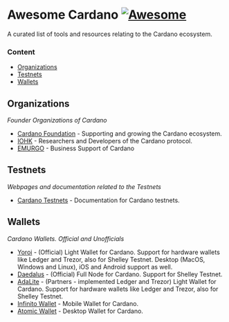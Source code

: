 # Awesome Cardano [![Awesome](https://cdn.rawgit.com/sindresorhus/awesome/d7305f38d29fed78fa85652e3a63e154dd8e8829/media/badge.svg)](https://github.com/sindresorhus/awesome)
A curated list of tools and resources relating to the Cardano ecosystem.

### Content
- [Organizations](#organizations)
- [Testnets](#testnets)
- [Wallets](#wallets)

## Organizations

 *Founder Organizations of Cardano*
 
 - [Cardano Foundation](http://cardanofoundation.org) - Supporting and growing the Cardano ecosystem.
 - [IOHK](https://iohk.io) - Researchers and Developers of the Cardano protocol.
 - [EMURGO](https://emurgo.io) - Business Support of Cardano

## Testnets

 *Webpages and documentation related to the Testnets*

- [Cardano Testnets](https://testnets.cardano.org/en/) - Documentation for Cardano testnets.

## Wallets

*Cardano Wallets. Official and Unofficials*
 
- [Yoroi](https://yoroi-wallet.com/#/) - (Official) Light Wallet for Cardano. Support for hardware wallets like Ledger and Trezor, also for Shelley Testnet. Desktop (MacOS, Windows and Linux), iOS and Android support as well.
- [Daedalus](https://daedaluswallet.io) - (Official) Full Node for Cardano. Support for Shelley Testnet.
- [AdaLite](https://adalite.io) - (Partners - implemented Ledger and Trezor) Light Wallet for Cardano. Support for hardware wallets like Ledger and Trezor, also for Shelley Testnet.
- [Infinito Wallet](https://www.infinitowallet.io) - Mobile Wallet for Cardano.
- [Atomic Wallet](https://atomicwallet.io) - Desktop Wallet for Cardano.
